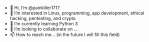 - 👋 Hi, I’m @painkiller1717
- 👀 I’m interested in Linux, programming, app development, ethical hacking, pentesting, and crypto 
- 🌱 I’m currently learning Python 3
- 💞️ I’m looking to collaborate on ...
- 📫 How to reach me... (in the future I will fill this field) 

<!---
painkiller1717/painkiller1717 is a ✨ special ✨ repository because its `README.md` (this file) appears on your GitHub profile.
You can click the Preview link to take a look at your changes.
--->

